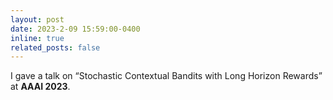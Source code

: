 ```yaml
---
layout: post
date: 2023-2-09 15:59:00-0400
inline: true
related_posts: false
---
```


I gave a talk on “Stochastic Contextual Bandits with Long Horizon Rewards” at **AAAI 2023**.
